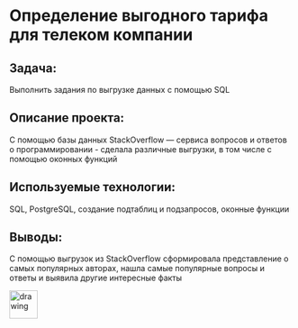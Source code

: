 # Определение выгодного тарифа для телеком компании

## Задача:
Выполнить задания по выгрузке данных с помощью SQL

## Описание проекта:
С помощью базы данных StackOverflow — сервиса вопросов и ответов о программировании - сделала различные выгрузки, в том числе с помощью оконных функций

## Используемые технологии:
SQL, PostgreSQL, создание подтаблиц и подзапросов, оконные функции

## Выводы:
C помощью выгрузок из StackOverflow сформировала представление о самых популярных авторах, нашла самые популярные вопросы и ответы и выявила другие интересные факты

<img src="https://img.icons8.com/ultraviolet/512/program.png" alt="drawing" style="width:50px;"/>
